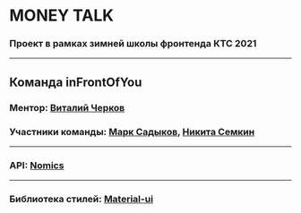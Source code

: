 # MONEY TALK
### Проект в рамках зимней школы фронтенда КТС 2021

***

## Команда inFrontOfYou

### Ментор: [Виталий Черков](https://github.com/VitalyCherkov)
### Участники команды: [Марк Садыков](https://github.com/marksadykov), [Никита Семкин](https://github.com/SyomkinNikita)

***

### API: [Nomics](https://nomics.com/docs/#tag/Currencies)

***

### Библиотека стилей: [Material-ui](https://material-ui.com/)
